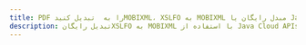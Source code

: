 ---title: PDF را به  تبدیل کنیدMOBIXML، XSLFO به MOBIXML مبدل رایگان یا Java SDKdescription: تبدیل رایگانXSLFO به MOBIXML با استفاده از Java Cloud APIs & SDK همچنین اسناد PDF را در Cloud ایجاد، ویرایش و رندر کنید.---